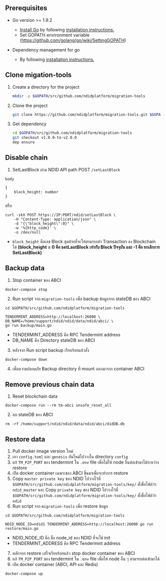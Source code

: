 ## Prerequisites

- Go version >= 1.9.2

  - [Install Go](https://golang.org/dl/) by following [installation instructions.](https://golang.org/doc/install)
  - Set GOPATH environment variable (https://github.com/golang/go/wiki/SettingGOPATH)
- Dependency management for go
  - By following [installation instructions.](https://golang.github.io/dep/docs/installation.html)

## Clone migation-tools

1.  Create a directory for the project

    ```sh
    mkdir -p $GOPATH/src/github.com/ndidplatform/migration-tools
    ```

2.  Clone the project

    ```sh
    git clone https://github.com/ndidplatform/migration-tools.git $GOPATH/src/github.com/ndidplatform/migration-tools
    ```

3.  Get dependency

    ```sh
    cd $GOPATH/src/github.com/ndidplatform/migration-tools
    git checkout v1.0.0-to-v2.0.0
    dep ensure
    ```

## Disable chain

1. SetLastBlock ผ่าน NDID API path POST `/setLastBlock`
```
body

{
    block_height: number
}
```
หรือ

```
curl -skX POST https://IP:PORT/ndid/setLastBlock \
    -H "Content-Type: application/json" \
    -d "{\"block_height\":0}" \
    -w '%{http_code}' \
    -o /dev/null
```
- `block_height` คือเลข Block สุดท้ายที่จะให้สามารถทำ Transaction ลง Blockchain ได้ **(block_height = 0 คือ setLastBlock เท่ากับ Block ปัจจุบัน และ -1 คือ ยกเลิกการ SetLastBlock)**

## Backup data

1. Stop container ของ ABCI
```
docker-compose stop
```

2. Run script จาก `migration-tools` เพื่อ backup ข้อมูลจาก stateDB ของ ABCI

```
cd $GOPATH/src/github.com/ndidplatform/migration-tools

TENDERMINT_ADDRESS=http://localhost:26000 \
DB_NAME=/home/support/ndid/ndid/data/ndid/abci/ \
go run backup/main.go
```
- TENDERMINT_ADDRESS คือ RPC Tendermint address
- DB_NAME คือ Directory stateDB ของ ABCI

3. หลังจาก Run script backup เรียบร้อยแล้วสั่ง
```
docker-compose down
```
4. เพื่อความปลอดภัย Backup directory ที่ mount ออกมาจาก container ABCI

## Remove previous chain data

1. Reset blockchain data
```
docker-compose run --rm tm-abci unsafe_reset_all
```
2. ลบ stateDB ของ ABCI
```
rm -rf /home/support/ndid/ndid/data/ndid/abci/didDB.db
```
## Restore data
1. Pull docker image version ใหม่
2. เอา `config.toml` และ `genesis` อันใหม่ไปวางใน directory `config`
3. แก้ `TM_P2P_PORT` ของ tendermint ใน `.env` file เพื่อไม่ให้ node อื่นต่อเข้ามาได้ระหว่าง restore
4. เปิด docker container เฉพาะของ ABCI ขึ้นมาเพื่อจะทำการ restore
5. Copy `master private key` ของ NDID ไปวางไว้ที่ `$GOPATH/src/github.com/ndidplatform/migration-tools/key/` ตั้งชื่อไฟล์ว่า `ndid_master` และ Copy `private key` ของ NDID ไปวางไว้ที่ `$GOPATH/src/github.com/ndidplatform/migration-tools/key/` ตั้งชื่อไฟล์ว่า `ndid`
6. Run script จาก `migration-tools` เพื่อ restore ข้อมูล
```
cd $GOPATH/src/github.com/ndidplatform/migration-tools

NDID_NODE_ID=ndid1 TENDERMINT_ADDRESS=http://localhost:26000 go run restore/main.go
```
- NDID_NODE_ID คือ ชื่อ node_id ของ NDID ที่จะใช้ init
- TENDERMINT_ADDRESS คือ RPC Tendermint address

7. หลักจาก restore เสร็จเรียบร้อยแล้ว stop docker container ของ ABCI
8. แก้ `TM_P2P_PORT` ของ tendermint ใน `.env` file เพื่อให้ node อื่น ๆ สามารถต่อเข้ามาได้
9. เปิด docker container (ABCI, API และ Redis)
```
docker-compose up
```